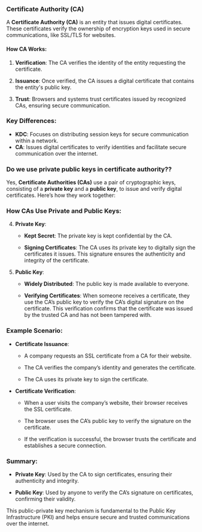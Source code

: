 ### Certificate Authority (CA)

A **Certificate Authority (CA)** is an entity that issues digital certificates. These certificates verify the ownership of encryption keys used in secure communications, like SSL/TLS for websites.

#### How CA Works:

1. **Verification**: The CA verifies the identity of the entity requesting the certificate.
    
2. **Issuance**: Once verified, the CA issues a digital certificate that contains the entity's public key.
    
3. **Trust**: Browsers and systems trust certificates issued by recognized CAs, ensuring secure communication.
    

### Key Differences:

- **KDC**: Focuses on distributing session keys for secure communication within a network.
- **CA**: Issues digital certificates to verify identities and facilitate secure communication over the internet.



### Do we use private public keys in certificate authority??

Yes, **Certificate Authorities (CAs)** use a pair of cryptographic keys, consisting of a **private key** and a **public key**, to issue and verify digital certificates. Here’s how they work together:


### How CAs Use Private and Public Keys:

4. **Private Key**:
    
    - **Kept Secret**: The private key is kept confidential by the CA.
        
    - **Signing Certificates**: The CA uses its private key to digitally sign the certificates it issues. This signature ensures the authenticity and integrity of the certificate.
        
5. **Public Key**:
    
    - **Widely Distributed**: The public key is made available to everyone.
        
    - **Verifying Certificates**: When someone receives a certificate, they use the CA’s public key to verify the CA’s digital signature on the certificate. This verification confirms that the certificate was issued by the trusted CA and has not been tampered with.
        

### Example Scenario:

- **Certificate Issuance**:
    
    - A company requests an SSL certificate from a CA for their website.
        
    - The CA verifies the company’s identity and generates the certificate.
        
    - The CA uses its private key to sign the certificate.
        
- **Certificate Verification**:
    
    - When a user visits the company’s website, their browser receives the SSL certificate.
        
    - The browser uses the CA’s public key to verify the signature on the certificate.
        
    - If the verification is successful, the browser trusts the certificate and establishes a secure connection.
        

### Summary:

- **Private Key**: Used by the CA to sign certificates, ensuring their authenticity and integrity.
    
- **Public Key**: Used by anyone to verify the CA’s signature on certificates, confirming their validity.
    

This public-private key mechanism is fundamental to the Public Key Infrastructure (PKI) and helps ensure secure and trusted communications over the internet.






